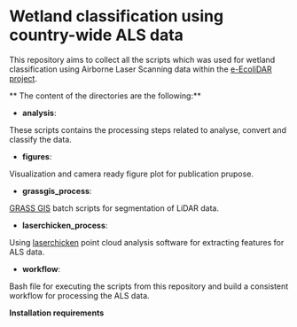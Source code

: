# Wetland classification using country-wide ALS data

This repository aims to collect all the scripts which was used for wetland classification using Airborne Laser Scanning data within the [e-EcoliDAR project](https://www.esciencecenter.nl/project/eecolidar).

** The content of the directories are the following:**

- **analysis**:

These scripts contains the processing steps related to analyse, convert and classify the data.

- **figures**:

Visualization and camera ready figure plot for publication prupose.

- **grassgis_process**:

[GRASS GIS](https://grass.osgeo.org/) batch scripts for segmentation of LiDAR data. 

- **laserchicken_process**:

Using [laserchicken](https://github.com/eEcoLiDAR/laserchicken) point cloud analysis software for extracting features for ALS data. 

- **workflow**:

Bash file for executing the scripts from this repository and build a consistent workflow for processing the ALS data. 

**Installation requirements**
